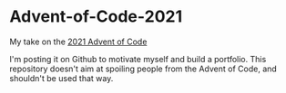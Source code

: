 # Advent-of-Code-2021
My take on the <a href="https://adventofcode.com/2021/" target="_blank">2021 Advent of Code</a>

<div>
	I'm posting it on Github to motivate myself and build a portfolio. This repository doesn't aim at spoiling people from the Advent of Code, and shouldn't be used that way.
</div>
